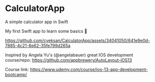 # CalculatorApp
A simple calculator app in Swift

My first Swift app to learn some basics 🤗



https://github.com/cyeksan/CalculatorApp/assets/34041050/641e9e0d-7885-4c21-8e62-35fe799d265a

Inspired by Angela Yu's (@angelabauer) great IOS development course/repo: https://github.com/appbrewery/AutoLayout-iOS13

Course link: https://www.udemy.com/course/ios-13-app-development-bootcamp/

